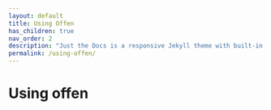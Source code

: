 ```yaml
---
layout: default
title: Using Offen
has_children: true
nav_order: 2
description: "Just the Docs is a responsive Jekyll theme with built-in search that is easily customizable and hosted on GitHub Pages."
permalink: /using-offen/
---
```


# Using offen
